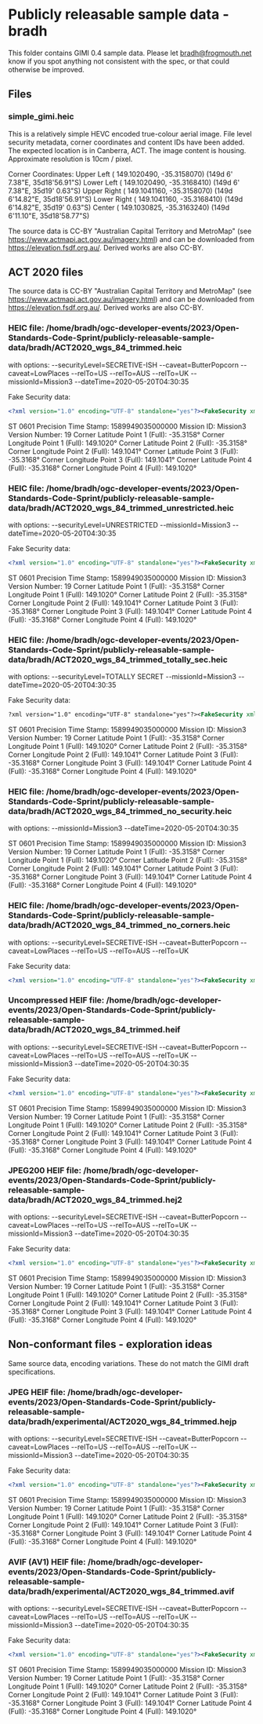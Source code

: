 # Publicly releasable sample data - bradh

This folder contains GIMI 0.4 sample data. Please let bradh@frogmouth.net know if you spot anything not consistent with the spec,
or that could otherwise be improved.

## Files

### simple_gimi.heic

This is a relatively simple HEVC encoded true-colour aerial image. File level security metadata, corner coordinates and content IDs have been added. The expected location is in Canberra, ACT. The image content is housing. Approximate resolution is 10cm / pixel.

Corner Coordinates:
Upper Left  ( 149.1020490, -35.3158070) (149d 6' 7.38"E, 35d18'56.91"S)
Lower Left  ( 149.1020490, -35.3168410) (149d 6' 7.38"E, 35d19' 0.63"S)
Upper Right ( 149.1041160, -35.3158070) (149d 6'14.82"E, 35d18'56.91"S)
Lower Right ( 149.1041160, -35.3168410) (149d 6'14.82"E, 35d19' 0.63"S)
Center      ( 149.1030825, -35.3163240) (149d 6'11.10"E, 35d18'58.77"S)

The source data is CC-BY "Australian Capital Territory and MetroMap" (see <https://www.actmapi.act.gov.au/imagery.html>) and can be downloaded from <https://elevation.fsdf.org.au/>. Derived works are also CC-BY.

## ACT 2020 files

The source data is CC-BY "Australian Capital Territory and MetroMap" (see <https://www.actmapi.act.gov.au/imagery.html>) and can be downloaded from <https://elevation.fsdf.org.au/>. Derived works are also CC-BY.

### HEIC file: /home/bradh/ogc-developer-events/2023/Open-Standards-Code-Sprint/publicly-releasable-sample-data/bradh/ACT2020_wgs_84_trimmed.heic

with options:
--securityLevel=SECRETIVE-ISH --caveat=ButterPopcorn --caveat=LowPlaces --relTo=US --relTo=AUS --relTo=UK
--missionId=Mission3 --dateTime=2020-05-20T04:30:35

Fake Security data:

``` xml
<?xml version="1.0" encoding="UTF-8" standalone="yes"?><FakeSecurity xmlns="http://www.opengis.net/CodeSprint2023Oct/Security"><FakeLevel>SECRETIVE-ISH</FakeLevel><FakeCaveat>ButterPopcorn</FakeCaveat><FakeCaveat>LowPlaces</FakeCaveat><FakeRelTo>US</FakeRelTo><FakeRelTo>AUS</FakeRelTo><FakeRelTo>UK</FakeRelTo><FakeDeclassOn>2024-10-28</FakeDeclassOn></FakeSecurity>
```

ST 0601
        Precision Time Stamp: 1589949035000000
        Mission ID: Mission3
        Version Number: 19
        Corner Latitude Point 1 (Full): -35.3158°
        Corner Longitude Point 1 (Full): 149.1020°
        Corner Latitude Point 2 (Full): -35.3158°
        Corner Longitude Point 2 (Full): 149.1041°
        Corner Latitude Point 3 (Full): -35.3168°
        Corner Longitude Point 3 (Full): 149.1041°
        Corner Latitude Point 4 (Full): -35.3168°
        Corner Longitude Point 4 (Full): 149.1020°

### HEIC file: /home/bradh/ogc-developer-events/2023/Open-Standards-Code-Sprint/publicly-releasable-sample-data/bradh/ACT2020_wgs_84_trimmed_unrestricted.heic

with options:
--securityLevel=UNRESTRICTED
--missionId=Mission3 --dateTime=2020-05-20T04:30:35

Fake Security data:

``` xml
<?xml version="1.0" encoding="UTF-8" standalone="yes"?><FakeSecurity xmlns="http://www.opengis.net/CodeSprint2023Oct/Security"><FakeLevel>UNRESTRICTED</FakeLevel><FakeDeclassOn>2024-10-28</FakeDeclassOn></FakeSecurity>
```

ST 0601
        Precision Time Stamp: 1589949035000000
        Mission ID: Mission3
        Version Number: 19
        Corner Latitude Point 1 (Full): -35.3158°
        Corner Longitude Point 1 (Full): 149.1020°
        Corner Latitude Point 2 (Full): -35.3158°
        Corner Longitude Point 2 (Full): 149.1041°
        Corner Latitude Point 3 (Full): -35.3168°
        Corner Longitude Point 3 (Full): 149.1041°
        Corner Latitude Point 4 (Full): -35.3168°
        Corner Longitude Point 4 (Full): 149.1020°

### HEIC file: /home/bradh/ogc-developer-events/2023/Open-Standards-Code-Sprint/publicly-releasable-sample-data/bradh/ACT2020_wgs_84_trimmed_totally_sec.heic

with options:
--securityLevel=TOTALLY SECRET
--missionId=Mission3 --dateTime=2020-05-20T04:30:35

Fake Security data:

``` xml
?xml version="1.0" encoding="UTF-8" standalone="yes"?><FakeSecurity xmlns="http://www.opengis.net/CodeSprint2023Oct/Security"><FakeLevel>TOTALLY SECRET</FakeLevel><FakeDeclassOn>2024-10-28</FakeDeclassOn></FakeSecurity>
```

ST 0601
        Precision Time Stamp: 1589949035000000
        Mission ID: Mission3
        Version Number: 19
        Corner Latitude Point 1 (Full): -35.3158°
        Corner Longitude Point 1 (Full): 149.1020°
        Corner Latitude Point 2 (Full): -35.3158°
        Corner Longitude Point 2 (Full): 149.1041°
        Corner Latitude Point 3 (Full): -35.3168°
        Corner Longitude Point 3 (Full): 149.1041°
        Corner Latitude Point 4 (Full): -35.3168°
        Corner Longitude Point 4 (Full): 149.1020°

### HEIC file: /home/bradh/ogc-developer-events/2023/Open-Standards-Code-Sprint/publicly-releasable-sample-data/bradh/ACT2020_wgs_84_trimmed_no_security.heic

with options:
--missionId=Mission3 --dateTime=2020-05-20T04:30:35

ST 0601
        Precision Time Stamp: 1589949035000000
        Mission ID: Mission3
        Version Number: 19
        Corner Latitude Point 1 (Full): -35.3158°
        Corner Longitude Point 1 (Full): 149.1020°
        Corner Latitude Point 2 (Full): -35.3158°
        Corner Longitude Point 2 (Full): 149.1041°
        Corner Latitude Point 3 (Full): -35.3168°
        Corner Longitude Point 3 (Full): 149.1041°
        Corner Latitude Point 4 (Full): -35.3168°
        Corner Longitude Point 4 (Full): 149.1020°

### HEIC file: /home/bradh/ogc-developer-events/2023/Open-Standards-Code-Sprint/publicly-releasable-sample-data/bradh/ACT2020_wgs_84_trimmed_no_corners.heic

with options:
--securityLevel=SECRETIVE-ISH --caveat=ButterPopcorn --caveat=LowPlaces --relTo=US --relTo=AUS --relTo=UK

Fake Security data:

``` xml
<?xml version="1.0" encoding="UTF-8" standalone="yes"?><FakeSecurity xmlns="http://www.opengis.net/CodeSprint2023Oct/Security"><FakeLevel>SECRETIVE-ISH</FakeLevel><FakeCaveat>ButterPopcorn</FakeCaveat><FakeCaveat>LowPlaces</FakeCaveat><FakeRelTo>US</FakeRelTo><FakeRelTo>AUS</FakeRelTo><FakeRelTo>UK</FakeRelTo><FakeDeclassOn>2024-10-28</FakeDeclassOn></FakeSecurity>
```

### Uncompressed HEIF file: /home/bradh/ogc-developer-events/2023/Open-Standards-Code-Sprint/publicly-releasable-sample-data/bradh/ACT2020_wgs_84_trimmed.heif

with options:
--securityLevel=SECRETIVE-ISH --caveat=ButterPopcorn --caveat=LowPlaces --relTo=US --relTo=AUS --relTo=UK
--missionId=Mission3 --dateTime=2020-05-20T04:30:35

Fake Security data:

``` xml
<?xml version="1.0" encoding="UTF-8" standalone="yes"?><FakeSecurity xmlns="http://www.opengis.net/CodeSprint2023Oct/Security"><FakeLevel>SECRETIVE-ISH</FakeLevel><FakeCaveat>ButterPopcorn</FakeCaveat><FakeCaveat>LowPlaces</FakeCaveat><FakeRelTo>US</FakeRelTo><FakeRelTo>AUS</FakeRelTo><FakeRelTo>UK</FakeRelTo><FakeDeclassOn>2024-10-28</FakeDeclassOn></FakeSecurity>
```

ST 0601
        Precision Time Stamp: 1589949035000000
        Mission ID: Mission3
        Version Number: 19
        Corner Latitude Point 1 (Full): -35.3158°
        Corner Longitude Point 1 (Full): 149.1020°
        Corner Latitude Point 2 (Full): -35.3158°
        Corner Longitude Point 2 (Full): 149.1041°
        Corner Latitude Point 3 (Full): -35.3168°
        Corner Longitude Point 3 (Full): 149.1041°
        Corner Latitude Point 4 (Full): -35.3168°
        Corner Longitude Point 4 (Full): 149.1020°

### JPEG200 HEIF file: /home/bradh/ogc-developer-events/2023/Open-Standards-Code-Sprint/publicly-releasable-sample-data/bradh/ACT2020_wgs_84_trimmed.hej2

with options:
--securityLevel=SECRETIVE-ISH --caveat=ButterPopcorn --caveat=LowPlaces --relTo=US --relTo=AUS --relTo=UK
--missionId=Mission3 --dateTime=2020-05-20T04:30:35

Fake Security data:

``` xml
<?xml version="1.0" encoding="UTF-8" standalone="yes"?><FakeSecurity xmlns="http://www.opengis.net/CodeSprint2023Oct/Security"><FakeLevel>SECRETIVE-ISH</FakeLevel><FakeCaveat>ButterPopcorn</FakeCaveat><FakeCaveat>LowPlaces</FakeCaveat><FakeRelTo>US</FakeRelTo><FakeRelTo>AUS</FakeRelTo><FakeRelTo>UK</FakeRelTo><FakeDeclassOn>2024-10-28</FakeDeclassOn></FakeSecurity>
```

ST 0601
        Precision Time Stamp: 1589949035000000
        Mission ID: Mission3
        Version Number: 19
        Corner Latitude Point 1 (Full): -35.3158°
        Corner Longitude Point 1 (Full): 149.1020°
        Corner Latitude Point 2 (Full): -35.3158°
        Corner Longitude Point 2 (Full): 149.1041°
        Corner Latitude Point 3 (Full): -35.3168°
        Corner Longitude Point 3 (Full): 149.1041°
        Corner Latitude Point 4 (Full): -35.3168°
        Corner Longitude Point 4 (Full): 149.1020°

## Non-conformant files - exploration ideas

Same source data, encoding variations. These do not match the GIMI draft specifications.

### JPEG HEIF file: /home/bradh/ogc-developer-events/2023/Open-Standards-Code-Sprint/publicly-releasable-sample-data/bradh/experimental/ACT2020_wgs_84_trimmed.hejp

with options:
--securityLevel=SECRETIVE-ISH --caveat=ButterPopcorn --caveat=LowPlaces --relTo=US --relTo=AUS --relTo=UK
--missionId=Mission3 --dateTime=2020-05-20T04:30:35

Fake Security data:

``` xml
<?xml version="1.0" encoding="UTF-8" standalone="yes"?><FakeSecurity xmlns="http://www.opengis.net/CodeSprint2023Oct/Security"><FakeLevel>SECRETIVE-ISH</FakeLevel><FakeCaveat>ButterPopcorn</FakeCaveat><FakeCaveat>LowPlaces</FakeCaveat><FakeRelTo>US</FakeRelTo><FakeRelTo>AUS</FakeRelTo><FakeRelTo>UK</FakeRelTo><FakeDeclassOn>2024-10-28</FakeDeclassOn></FakeSecurity>
```

ST 0601
        Precision Time Stamp: 1589949035000000
        Mission ID: Mission3
        Version Number: 19
        Corner Latitude Point 1 (Full): -35.3158°
        Corner Longitude Point 1 (Full): 149.1020°
        Corner Latitude Point 2 (Full): -35.3158°
        Corner Longitude Point 2 (Full): 149.1041°
        Corner Latitude Point 3 (Full): -35.3168°
        Corner Longitude Point 3 (Full): 149.1041°
        Corner Latitude Point 4 (Full): -35.3168°
        Corner Longitude Point 4 (Full): 149.1020°

### AVIF (AV1) HEIF file: /home/bradh/ogc-developer-events/2023/Open-Standards-Code-Sprint/publicly-releasable-sample-data/bradh/experimental/ACT2020_wgs_84_trimmed.avif

with options:
--securityLevel=SECRETIVE-ISH --caveat=ButterPopcorn --caveat=LowPlaces --relTo=US --relTo=AUS --relTo=UK
--missionId=Mission3 --dateTime=2020-05-20T04:30:35

Fake Security data:

``` xml
<?xml version="1.0" encoding="UTF-8" standalone="yes"?><FakeSecurity xmlns="http://www.opengis.net/CodeSprint2023Oct/Security"><FakeLevel>SECRETIVE-ISH</FakeLevel><FakeCaveat>ButterPopcorn</FakeCaveat><FakeCaveat>LowPlaces</FakeCaveat><FakeRelTo>US</FakeRelTo><FakeRelTo>AUS</FakeRelTo><FakeRelTo>UK</FakeRelTo><FakeDeclassOn>2024-10-28</FakeDeclassOn></FakeSecurity>
```

ST 0601
        Precision Time Stamp: 1589949035000000
        Mission ID: Mission3
        Version Number: 19
        Corner Latitude Point 1 (Full): -35.3158°
        Corner Longitude Point 1 (Full): 149.1020°
        Corner Latitude Point 2 (Full): -35.3158°
        Corner Longitude Point 2 (Full): 149.1041°
        Corner Latitude Point 3 (Full): -35.3168°
        Corner Longitude Point 3 (Full): 149.1041°
        Corner Latitude Point 4 (Full): -35.3168°
        Corner Longitude Point 4 (Full): 149.1020°
